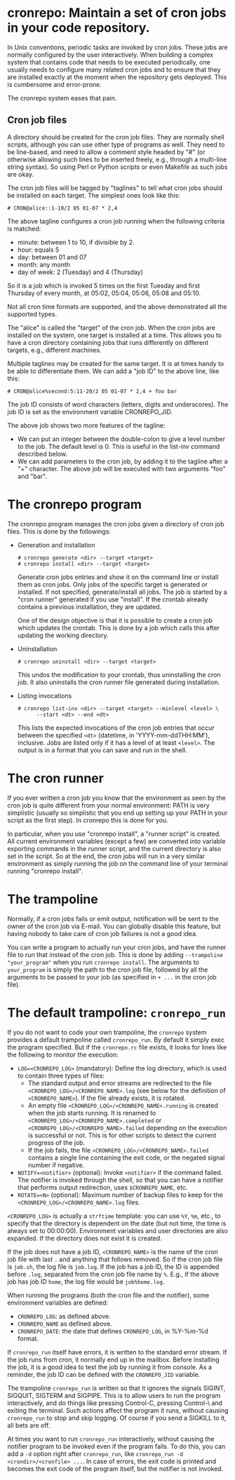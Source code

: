# cronrepo: Maintain a set of cron jobs in your code repository.

In Unix conventions, periodic tasks are invoked by cron jobs.  These
jobs are normally configured by the user interactively.  When building
a complex system that contains code that needs to be executed
periodically, one usually needs to configure many related cron jobs
and to ensure that they are installed exactly at the moment when the
repository gets deployed.  This is cumbersome and error-prone.

The cronrepo system eases that pain.

## Cron job files

A directory should be created for the cron job files.  They are
normally shell scripts, although you can use other type of programs as
well.  They need to be line-based, and need to allow a comment style
headed by "#" (or otherwise allowing such lines to be inserted freely,
e.g., through a multi-line string syntax).  So using Perl or Python
scripts or even Makefile as such jobs are okay.

The cron job files will be tagged by "taglines" to tell what cron jobs
should be installed on each target.  The simplest ones look like this:

    # CRON@alice::1-10/2 05 01-07 * 2,4

The above tagline configures a cron job running when the following
criteria is matched:

  * minute: between 1 to 10, if divisible by 2.
  * hour: equals 5
  * day: between 01 and 07
  * month: any month
  * day of week: 2 (Tuesday) and 4 (Thursday)

So it is a job which is invoked 5 times on the first Tuesday and first
Thursday of every month, at 05:02, 05:04, 05:06, 05:08 and 05:10.

Not all cron time formats are supported, and the above demonstrated
all the supported types.

The "alice" is called the "target" of the cron job.  When the cron
jobs are installed on the system, one target is installed at a time.
This allows you to have a cron directory containing jobs that runs
differently on different targets, e.g., different machines.

Multiple taglines may be created for the same target.  It is at times
handy to be able to differentiate them.  We can add a "job ID" to the
above line, like this:

    # CRON@alice%second:5:11-20/2 05 01-07 * 2,4 + foo bar

The job ID consists of word characters (letters, digits and
underscores).  The job ID is set as the environment variable
CRONREPO_JID.

The above job shows two more features of the tagline:

  * We can put an integer between the double-colon to give a level
    number to the job.  The default level is 0.  This is useful in the
    list-inv command described below.
  * We can add parameters to the cron job, by adding it to the tagline
    after a "+" character.  The above job will be executed with two
    arguments "foo" and "bar".

# The cronrepo program

The cronrepo program manages the cron jobs given a directory of cron
job files.  This is done by the followings:

  * Generation and installation

        # cronrepo generate <dir> --target <target>
        # cronrepo install <dir> --target <target>

    Generate cron jobs entries and show it on the command line or
    install them as cron jobs.  Only jobs of the specific target is
    generated or installed.  If not specified, generate/install all
    jobs.  The job is started by a "cron runner" generated if you use
    "install".  If the crontab already contains a previous
    installation, they are updated.

    One of the design objective is that it is possible to create a
    cron job which updates the crontab.  This is done by a job which
    calls this after updating the working directory.

  * Uninstallation

        # cronrepo uninstall <dir> --target <target>

    This undos the modification to your crontab, thus uninstalling the
    cron job.  It also uninstalls the cron runner file generated
    during installation.

  * Listing invocations

        # cronrepo list-inv <dir> --target <target> --minlevel <level> \
              --start <dt> --end <dt>

    This lists the expected invocations of the cron job entries that
    occur between the specified `<dt>` (datetime, in
    'YYYY-mm-ddTHH:MM'), inclusive.  Jobs are listed only if it has a
    level of at least `<level>`.  The output is in a format that you
    can save and run in the shell.

# The cron runner

If you ever written a cron job you know that the environment as seen
by the cron job is quite different from your normal environment: PATH
is very simplistic (usually so simplistic that you end up setting up
your PATH in your script as the first step).  In cronrepo this is done
for you.

In particular, when you use "cronrepo install", a "runner script" is
created.  All current environment variables (except a few) are
converted into variable exporting commands in the runner script, and
the current directory is also set in the script.  So at the end, the
cron jobs will run in a very similar environment as simply running the
job on the command line of your terminal running "cronrepo install".

# The trampoline

Normally, if a cron jobs fails or emit output, notification will be
sent to the owner of the cron job via E-mail.  You can globally
disable this feature, but having nobody to take care of cron job
failures is not a good idea.

You can write a program to actually run your cron jobs, and have the
runner file to run that instead of the cron job.  This is done by
adding `--trampoline "your_program"` when you run `cronrepo install`.
The arguments to `your_program` is simply the path to the cron job
file, followed by all the arguments to be passed to your job (as
specified in `+ ...` in the cron job file).

# The default trampoline: `cronrepo_run`

If you do not want to code your own trampoline, the `cronrepo` system
provides a default trampoline called `cronrepo_run`.  By default it
simply exec the program specified.  But if the `cronrepo.rc` file
exists, it looks for lines like the following to monitor the
execution:

  * `LOG=<CRONREPO_LOG>` (mandatory): Define the log
    directory, which is used to contain three types of files:
      * The standard output and error streams are redirected to the
        file `<CRONREPO_LOG>/<CRONREPO_NAME>.log` (see below for the
        definition of `<CRONREPO_NAME>`).  If the file already exists,
        it is rotated.
      * An empty file `<CRONREPO_LOG>/<CRONREPO_NAME>.running` is
        created when the job starts running.  It is renamed to
        `<CRONREPO_LOG>/<CRONREPO_NAME>.completed` or
        `<CRONREPO_LOG>/<CRONREPO_NAME>.failed` depending on the
        execution is successful or not.  This is for other scripts to
        detect the current progress of the job.
      * If the job fails, the file
        `<CRONREPO_LOG>/<CRONREPO_NAME>.failed` contains a single
        line containing the exit code, or the negated signal number if
        negative.
  * `NOTIFY=<notifier>` (optional): Invoke `<notifier>` if the command
    failed.  The notifier is invoked through the shell, so that you
    can have a notifier that performs output redirection, uses
    `$CRONREPO_NAME`, etc.
  * `ROTATE=<N>` (optional): Maximum number of backup files to keep
    for the `<CRONREPO_LOG>/<CRONREPO_NAME>.log` files.

`<CRONREPO_LOG>` is actually a `strftime` template: you can use `%Y`,
`%m`, etc., to specify that the directory is dependent on the date
(but not time, the time is always set to 00:00:00).  Environment
variables and user directories are also expanded.  If the directory
does not exist it is created.

If the job does not have a job ID, `<CRONREPO_NAME>` is the name of
the cron job file with last `.` and anything that follows removed.  So
if the cron job file is `job.sh`, the log file is `job.log`.  If the
job has a job ID, the ID is appended before `.log`, separated from the
cron job file name by `%`.  E.g., if the above job has job ID `home`,
the log file would be `job%home.log`.

When running the programs (both the cron file and the notifier), some
environment variables are defined:

  * `CRONREPO_LOG`: as defined above.
  * `CRONREPO_NAME` as defined above.
  * `CRONREPO_DATE`: the date that defines `CRONREPO_LOG`, in %Y-%m-%d format.

If `cronrepo_run` itself have errors, it is written to the standard
error stream.  If the job runs from cron, it normally end up in the
mailbox.  Before installing the job, it is a good idea to test the job
by running it from console.  As a reminder, the job ID can be defined
with the `CRONREPO_JID` variable.

The trampoline `cronrepo_run` is written so that it ignores the
signals SIGINT, SIGQUIT, SIGTERM and SIGPIPE.  This is to allow users
to run the program interactively, and do things like pressing
Control-C, pressing Control-\ and exiting the terminal.  Such actions
affect the program it runs, without causing `cronrepo_run` to stop and
skip logging.  Of course if you send a SIGKILL to it, all bets are
off.

At times you want to run `cronrepo_run` interactively, without causing
the notifier program to be invoked even if the program fails.  To do
this, you can add a `-d` option right after `cronrepo_run`, like
`cronrepo_run -d <crondir>/<cronfile> ...`.  In case of errors, the
exit code is printed and becomes the exit code of the program itself,
but the notifier is not invoked.
